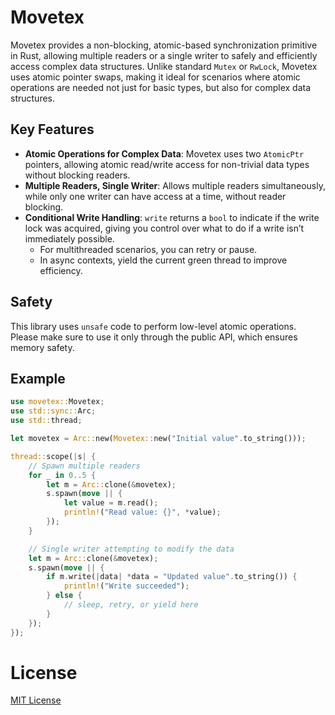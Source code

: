 # Movetex

Movetex provides a non-blocking, atomic-based synchronization primitive in Rust, allowing multiple readers or a single writer to safely and efficiently access complex data structures. Unlike standard `Mutex` or `RwLock`, Movetex uses atomic pointer swaps, making it ideal for scenarios where atomic operations are needed not just for basic types, but also for complex data structures.

## Key Features

- **Atomic Operations for Complex Data**: Movetex uses two `AtomicPtr` pointers, allowing atomic read/write access for non-trivial data types without blocking readers.
- **Multiple Readers, Single Writer**: Allows multiple readers simultaneously, while only one writer can have access at a time, without reader blocking.
- **Conditional Write Handling**: `write` returns a `bool` to indicate if the write lock was acquired, giving you control over what to do if a write isn’t immediately possible.
   - For multithreaded scenarios, you can retry or pause.
   - In async contexts, yield the current green thread to improve efficiency.

## Safety

This library uses `unsafe` code to perform low-level atomic operations. Please make sure to use it only through the public API, which ensures memory safety.

## Example

```rust
use movetex::Movetex;
use std::sync::Arc;
use std::thread;

let movetex = Arc::new(Movetex::new("Initial value".to_string()));

thread::scope(|s| {
    // Spawn multiple readers
    for _ in 0..5 {
        let m = Arc::clone(&movetex);
        s.spawn(move || {
            let value = m.read();
            println!("Read value: {}", *value);
        });
    }

    // Single writer attempting to modify the data
    let m = Arc::clone(&movetex);
    s.spawn(move || {
        if m.write(|data| *data = "Updated value".to_string()) {
            println!("Write succeeded");
        } else {
            // sleep, retry, or yield here
        }
    });
});
```

# License
[MIT License](https://github.com/m62624/movetex/blob/main/LICENSE)